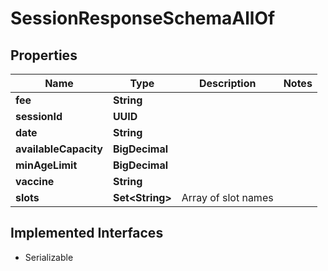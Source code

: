 

# SessionResponseSchemaAllOf

## Properties

Name | Type | Description | Notes
------------ | ------------- | ------------- | -------------
**fee** | **String** |  | 
**sessionId** | **UUID** |  | 
**date** | **String** |  | 
**availableCapacity** | **BigDecimal** |  | 
**minAgeLimit** | **BigDecimal** |  | 
**vaccine** | **String** |  | 
**slots** | **Set&lt;String&gt;** | Array of slot names | 


## Implemented Interfaces

* Serializable


